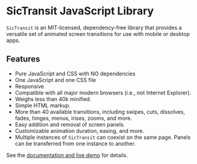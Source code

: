 # SicTransit JavaScript Library

`SicTransit` is an MIT-licensed, dependency-free library that provides a versatile set of animated screen transitions for use with mobile or desktop apps.

## Features
- Pure JavaScript and CSS with NO dependencies
- One JavaScript and one CSS file
- Responsive
- Compatible with all major modern browsers (i.e., not Internet Explorer).
- Weighs less than 40k minified.
- Simple HTML markup.
- More than 40 available transitions, including swipes, cuts, dissolves, fades, hinges, menus, irises, zooms, and more.
- Easy addition and removal of screen panels.
- Customizable animation duration, easing, and more.
- Multiple instances of `SicTransit` can coexist on the same page. Panels can be transferred from one instance to another.

See the [documentation and live demo](https://pulpgrinder.github.io/sic-transit/) for details.

